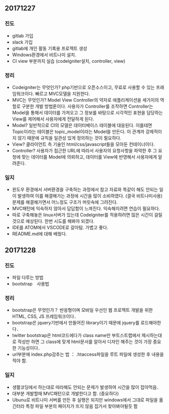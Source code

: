 ## 20171227

### 진도
+ gitlab 가입
+ slack 가입
+ gitlab에 개인 활동 기록용 프로젝트 생성
+ Windows환경에서 비트나미 설치.
+ CI view 부분까지 실습 (codelgniter설치, controller, view)

### 정리
+ Codeigniter는 무엇인가? php기반으로 오픈소스이고, 무료로 사용할 수 있는 프래임워크이다. 빠르고 MVC모델을 지원한다.
+ MVC는 무엇인가? Model View Controller의 약자로 에플리케이션을 세가지의 역할로 구분한 개발 방법론이다. 사용자가 Controller를 조작하면 Controller는 Model을 통해서 데이터를 가져오고 그 정보를 바탕으로 시각적인 표현을 담당하는 View를 제어해서 사용자에게 전달하게 된다. 
+ Model? 일반적으로 CI의 모델은 데이터베이스 테이블에 대응된다. 이를테면 Topic이라는 테이블은 topic_model이라는 Model을 만든다. 이 관계까 강제적이지 않기 때문에 규칙을 일관성 있게 정의하는 것이 필요하다.
+ View? 클라이언트 측 기술인 html/css/javascript들을 모아둔 컨테이너이다.
+ Controller? 사용자가 접근한 URL에 따라서 사용자의 요청사항을 파악한 후 그 요청에 맞는 데이터를 Model에 의뢰하고, 데이터를 View에 반영해서 사용자에게 알려준다.

### 일지
+ 윈도우 환경에서 서버환경을 구축하는 과정에서 참고 자료와 똑같이 해도 안되는 일이 발생하여 이를 해결해가는 과정에 시간을 많이 소비하였다. (결국 비트나미사용) 문제를 해결해가면서 어느정도 구조가 머릿속에 그려진다. 
+ MVC패턴에 익숙하지 않아서 답답함이 느껴진다. 익숙해지려면 연습이 필요하다.
+ 따로 구축해놓은 linux서버가 있는데 Codelgniter를 적용하려면 많은 시간이 걸릴것으로 예상된다. 한번 시도를 해봐야 되겠다. 
+ IDE를 ATOM에서 VSCODE로 갈아탐. 가볍고 좋다.
+ README.md에 대해 배웠다. 

## 20171228

### 진도
+ 파일 다루는 방법
+ bootstrap　사용법

### 정리
+ bootstrap은 무엇인가？ 반응형이며 모바일 우선인 웹 프로젝트 개발을 위한 HTML, CSS, JS 프레임워크이다．
+ bootstrap은 jquery기반에서 만들어진 library이기 때문에 jquery를 로드해야한다．
+ twitter bootstrap은 html코드에다가 class name만 부트스트랩에서 제시하는대로 작성만 하면 그 class에 맞게 html문서를 알아서 디자인 해주는 것이 가장 중요한 기능성이다．
+ url부분에 index.php감추는 법 ： .htaccess파일을 루트 파일에 생성한 후 내용을 적야 함.

### 일지
+ 생활코딩에서 하는대로 따라해도 안되는 문제가 발생하여 시간을 많이 잡아먹음．
+ 대부분 개발할때 MVC패턴으로 개발한다고 함. (중요하다)
+ Ubunu로 비트나미 서버를 만든 후 실행은 되지만 windows에서 그대로 파일을 옮긴터라 특정 파일 부분의 페이지가 뜨지 않음 집가서 찾아봐야될듯 함

